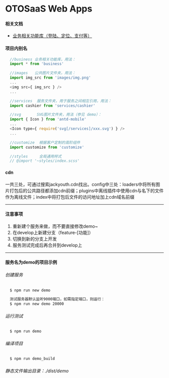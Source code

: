 # OTOSaaS Web Apps

#### 相关文档

* [业务相关功能库（登陆、定位、支付等）](./BUSINESS.md)

#### 项目内别名

```js
  //business 业务相关功能库，用法：
  import * from 'business'

  //images   公共图片文件夹，用法：
  import img_src from 'images/img.png'
  ...
  <img src={ img_src } />
  ...

  //services  服务文件夹，用于服务之间相互引用，用法：
  import cashier from 'services/cashier'

  //svg       SVG图片文件夹，用法（参见 demo）：
  import { Icon } from 'antd-mobile'
  ...
  <Icon type={ require('svg[/services]/xxx.svg') } />
  ...

  //customize  根据客户定制的高阶组件
  import customize from 'customize'

  //styles     全局通用样式
  // @import '~styles/index.scss'

```

#### cdn
一共三处，可通过搜索jackyouth.cdn找出。config中三处：loaders中将所有图片打包后的公共路径都添加cdn前缀；plugins中离线插件中使用cdn与名下的文件作为离线文件；index中将打包后文件的访问地址加上cdn域名前缀


---

#### 注意事项
1. 重新建个服务来做，而不要直接修改demo~
2. 在develop上新建分支（feature-[功能]）
3. 切换到新的分支上开发
4. 服务测试完成后再合并到develop上


---

#### 服务名为demo的项目示例

###### 创建服务

```bash
  $ npm run new demo

  测试服务器默认监听9000端口，如需指定端口，则运行：
  $ npm run new demo 20000
```

###### 运行测试

```bash
  $ npm run demo
```
###### 编译项目

```bash
  $ npm run demo_build
```

###### 静态文件输出目录：./dist/demo
